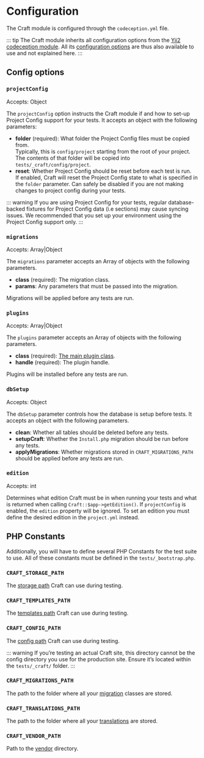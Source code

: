 # Configuration

The Craft module is configured through the `codeception.yml` file.

::: tip
The Craft module inherits all configuration options from the [Yii2 codeception module](https://codeception.com/for/yii).
All its [configuration options](https://codeception.com/docs/modules/Yii2) are thus also available to use and not explained here.
:::

## Config options
### `projectConfig`

Accepts: Object

The `projectConfig` option instructs the Craft module if and how to set-up Project Config support for your tests. It accepts an object with the following parameters:

- **folder** (required): What folder the Project Config files must be copied from.\
Typically, this is `config/project` starting from the root of your project. The contents of that folder will be copied into `tests/_craft/config/project`.
- **reset**: Whether Project Config should be reset before each test is run.\
If enabled, Craft will reset the Project Config state to what is specified in the `folder` parameter. Can safely be disabled if you are not making changes to project config during your tests.

::: warning
If you are using Project Config for your tests, regular database-backed fixtures for Project Config data (i.e sections) may
cause syncing issues. We recommended that you set up your environment using the Project Config support only.
:::

### `migrations`

Accepts: Array|Object

The `migrations` parameter accepts an Array of objects with the following parameters.

- **class** (required): The migration class.
- **params**: Any parameters that must be passed into the migration.

Migrations will be applied before any tests are run.

### `plugins`

Accepts: Array|Object

The `plugins` parameter accepts an Array of objects with the following parameters.

- **class** (required): [The main plugin class](../../extend/plugin-guide.md#the-plugin-class).
- **handle** (required): The plugin handle.

Plugins will be installed before any tests are run.

### `dbSetup`

Accepts: Object

The `dbSetup` parameter controls how the database is setup before tests. It accepts an object with the following parameters.

- **clean**: Whether all tables should be deleted before any tests.
- **setupCraft**: Whether the `Install.php` migration should be run before any tests.
- **applyMigrations**: Whether migrations stored in `CRAFT_MIGRATIONS_PATH` should be applied before any tests are run.

### `edition`
Accepts: int

Determines what edition Craft must be in when running your tests and what is returned when calling
`Craft::$app->getEdition()`. If `projectConfig` is enabled, the `edition` property will be ignored.
To set an edition you must define the desired edition in the `project.yml` instead.

## PHP Constants
Additionally, you will have to define several PHP Constants for the test suite to use. All of these
constants must be defined in the `tests/_bootstrap.php`.

### `CRAFT_STORAGE_PATH`
The [storage path](../../directory-structure.md#storage) Craft can use during testing.

### `CRAFT_TEMPLATES_PATH`
The [templates path](../../directory-structure.md#templates) Craft can use during testing.

### `CRAFT_CONFIG_PATH`
The [config path](../../directory-structure.md#config) Craft can use during testing.

::: warning
If you’re testing an actual Craft site, this directory cannot be the config directory you use for
the production site. Ensure it’s located within the `tests/_craft/` folder.
:::

### `CRAFT_MIGRATIONS_PATH`
The path to the folder where all your [migration](../../extend/migrations.md) classes are stored.

### `CRAFT_TRANSLATIONS_PATH`
The path to the folder where all your [translations](../../sites.md#static-message-translations) are stored.

### `CRAFT_VENDOR_PATH`
Path to the [vendor](../../directory-structure.md#vendor) directory.

